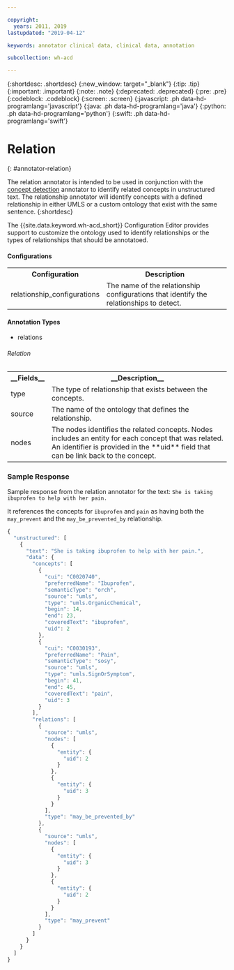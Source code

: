 ```yaml
---

copyright:
  years: 2011, 2019
lastupdated: "2019-04-12"

keywords: annotator clinical data, clinical data, annotation

subcollection: wh-acd

---
```


{:shortdesc: .shortdesc}
{:new_window: target="_blank"}
{:tip: .tip}
{:important: .important}
{:note: .note}
{:deprecated: .deprecated}
{:pre: .pre}
{:codeblock: .codeblock}
{:screen: .screen}
{:javascript: .ph data-hd-programlang='javascript'}
{:java: .ph data-hd-programlang='java'}
{:python: .ph data-hd-programlang='python'}
{:swift: .ph data-hd-programlang='swift'}

# Relation
{: #annotator-relation}

The relation annotator is intended to be used in conjunction with the <a data-scroll="" href="wh-acd?topic=wh-acd-concept_detection#concept_detection">concept detection</a> annotator to identify related concepts in unstructured text. The relationship annotator will identify concepts with a defined relationship in either UMLS or a custom ontology that exist with the same sentence.
{:shortdesc}

The  {{site.data.keyword.wh-acd_short}} Configuration Editor provides support to customize the ontology used to identify relationships or the types of relationships that should be annotatoed. 

<h4>Configurations</h4>

<table>
<tr>
<th>Configuration</th>
<th>Description</th>
</tr>
<tr>
<td>relationship_configurations</td>
<td>The name of the relationship configurations that identify the relationships to detect.</td>
</tr>
</table>

<h4>Annotation Types</h4>

* relations

###### Relation

<table>
<tr><th>__Fields__</th><th>__Description__</th></tr>
</tr><td>type</td><td>The type of relationship that exists between the concepts.</td></tr>
<tr><td>source</td><td>The name of the ontology that defines the relationship. </td></tr>
<tr><td>nodes</td><td>The nodes identifies the related concepts. Nodes includes an entity for each concept that was related. An identifier is provided in the **uid** field that can be link back to the concept.
</tr>
</table>

### Sample Response

Sample response from the relation annotator for the text: `She is taking ibuprofen to help with her pain.`

It references the concepts for `ibuprofen` and `pain` as having both the `may_prevent` and the `may_be_prevented_by` relationship.

```javascript
{
  "unstructured": [
    {
      "text": "She is taking ibuprofen to help with her pain.",
      "data": {
        "concepts": [
          {
            "cui": "C0020740",
            "preferredName": "Ibuprofen",
            "semanticType": "orch",
            "source": "umls",
            "type": "umls.OrganicChemical",
            "begin": 14,
            "end": 23,
            "coveredText": "ibuprofen",
            "uid": 2
          },
          {
            "cui": "C0030193",
            "preferredName": "Pain",
            "semanticType": "sosy",
            "source": "umls",
            "type": "umls.SignOrSymptom",
            "begin": 41,
            "end": 45,
            "coveredText": "pain",
            "uid": 3
          }
        ],
        "relations": [
          {
            "source": "umls",
            "nodes": [
              {
                "entity": {
                  "uid": 2
                }
              },
              {
                "entity": {
                  "uid": 3
                }
              }
            ],
            "type": "may_be_prevented_by"
          },
          {
            "source": "umls",
            "nodes": [
              {
                "entity": {
                  "uid": 3
                }
              },
              {
                "entity": {
                  "uid": 2
                }
              }
            ],
            "type": "may_prevent"
          }
        ]
      }
    }
  ]
}
```
